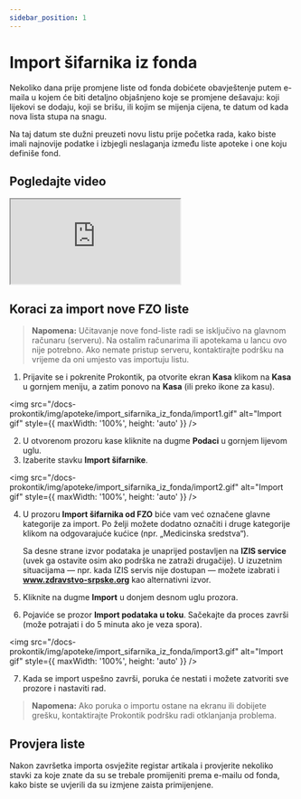 ```yaml
---
sidebar_position: 1
---
```


# Import šifarnika iz fonda

Nekoliko dana prije promjene liste od fonda dobićete obavještenje putem e-maila u kojem će biti detaljno objašnjeno koje se promjene dešavaju: koji lijekovi se dodaju, koji se brišu, ili kojim se mijenja cijena, te datum od kada nova lista stupa na snagu.

Na taj datum ste dužni preuzeti novu listu prije početka rada, kako biste imali najnovije podatke i izbjegli neslaganja između liste apoteke i one koju definiše fond.


## Pogledajte video

<div style={{ position: 'relative', paddingBottom: '56.25%', height: 0, overflow: 'hidden', marginBottom: '1rem' }}>
  <iframe
    src="https://drive.google.com/file/d/1bFrInXFON5maj31BN2VCWbkGVGqJYQFe/preview"
    allow="autoplay"
    style={{
      position: 'absolute',
      top: 0,
      left: 0,
      width: '100%',
      height: '100%',
      border: 0
    }}
    allowFullScreen
  ></iframe>
</div>

## Koraci za import nove FZO liste

> **Napomena:** Učitavanje nove fond-liste radi se isključivo na glavnom računaru (serveru). Na ostalim računarima ili apotekama u lancu ovo nije potrebno. Ako nemate pristup serveru, kontaktirajte podršku na vrijeme da oni umjesto vas importuju listu.

1. Prijavite se i pokrenite Prokontik, pa otvorite ekran **Kasa** klikom na **Kasa** u gornjem meniju, a zatim ponovo na **Kasa** (ili preko ikone za kasu).

<img
  src="/docs-prokontik/img/apoteke/import_sifarnika_iz_fonda/import1.gif"
  alt="Import gif"
  style={{ maxWidth: '100%', height: 'auto' }} />

2. U otvorenom prozoru kase kliknite na dugme **Podaci** u gornjem lijevom uglu.  
3. Izaberite stavku **Import šifarnike**.

<img
  src="/docs-prokontik/img/apoteke/import_sifarnika_iz_fonda/import2.gif"
  alt="Import gif"
  style={{ maxWidth: '100%', height: 'auto' }} />


4. U prozoru **Import šifarnika od FZO** biće vam već označene glavne kategorije za import. Po želji možete dodatno označiti i druge kategorije klikom na odgovarajuće kućice (npr. „Medicinska sredstva“).  
   
   Sa desne strane izvor podataka je unaprijed postavljen na **IZIS service** (uvek ga ostavite osim ako podrška ne zatraži drugačije). U izuzetnim situacijama — npr. kada IZIS servis nije dostupan — možete izabrati i **www.zdravstvo-srpske.org** kao alternativni izvor.  
5. Kliknite na dugme **Import** u donjem desnom uglu prozora.  
6. Pojaviće se prozor **Import podataka u toku**. Sačekajte da proces završi (može potrajati i do 5 minuta ako je veza spora). 

<img
  src="/docs-prokontik/img/apoteke/import_sifarnika_iz_fonda/import3.gif"
  alt="Import gif"
  style={{ maxWidth: '100%', height: 'auto' }} />

7. Kada se import uspešno završi, poruka će nestati i možete zatvoriti sve prozore i nastaviti rad.  

> **Napomena:** Ako poruka o importu ostane na ekranu ili dobijete grešku, kontaktirajte Prokontik podršku radi otklanjanja problema.

## Provjera liste

Nakon završetka importa osvježite registar artikala i provjerite nekoliko stavki za koje znate da su se trebale promijeniti prema e-mailu od fonda, kako biste se uvjerili da su izmjene zaista primijenjene.  